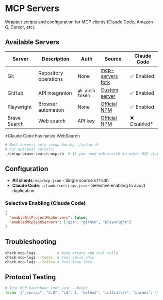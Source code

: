 # MCP Servers

Wrapper scripts and configuration for MCP clients (Claude Code, Amazon Q, Cursor, etc).

## Available Servers

| Server | Description | Auth | Source | Claude Code |
|--------|-------------|------|--------|-------------|
| Git | Repository operations | None | [mcp-servers fork](servers/git-mcp-server) | ✅ Enabled |
| GitHub | API integration | `gh auth token` | [Custom server](servers/github-mcp-server) | ✅ Enabled |
| Playwright | Browser automation | None | [Official NPM](https://www.npmjs.com/package/@playwright/mcp) | ✅ Enabled |
| Brave Search | Web search | API key | [Official NPM](https://www.npmjs.com/package/@modelcontextprotocol/server-brave-search) | ❌ Disabled* |

*Claude Code has native WebSearch

```bash
# Most servers auto-setup during ./setup.sh
# For optional servers:
./setup-brave-search-mcp.sh  # If you need web search in other MCP clients
```

## Configuration

- **All clients**: `mcp/mcp.json` - Single source of truth
- **Claude Code**: `.claude/settings.json` - Selective enabling to avoid duplication

### Selective Enabling (Claude Code)

```json
{
  "enableAllProjectMcpServers": false,
  "enabledMcpjsonServers": ["git", "github", "playwright"]
}
```

## Troubleshooting

```bash
check-mcp-logs          # View errors and tool calls
check-mcp-logs --tools  # Tool calls only
check-mcp-logs --follow # Real-time logs
```

## Protocol Testing

```bash
# Test MCP handshake (not just --help)
(echo '{"jsonrpc": "2.0", "id": 1, "method": "initialize", "params": {"protocolVersion": "2024-11-05", "capabilities": {}, "clientInfo": {"name": "smoke-test", "version": "1.0.0"}}}'; echo '{"jsonrpc": "2.0", "method": "notifications/initialized"}'; echo '{"jsonrpc": "2.0", "id": 2, "method": "tools/list"}') | .venv/bin/python -m mcp_server_git -r .
```